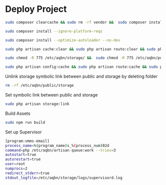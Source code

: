 # Deploy Project

```bash
sudo composer clearcache && sudo rm -rf vendor &&  sudo composer install
```

```bash
sudo composer install --ignore-platform-reqs
```

```bash
sudo composer install --optimize-autoloader --no-dev
```

```bash
sudo php artisan cache:clear && sudo php artisan route:clear && sudo php artisan config:clear && sudo php artisan view:clear
```

```bash
sudo chmod -R 775 /etc/aqbn/storage/ &&  sudo chmod -R 775 /etc/aqbn/public/ && sudo chmod -R 775 /etc/aqbn/bootstrap/cache && sudo chown -R www-data:www-data /etc/aqbn/public/ && sudo chown -R www-data:www-data /etc/aqbn/storage/ && sudo chown -R www-data:www-data /etc/aqbn
```

```bash
sudo php artisan config:cache && sudo php artisan route:cache && sudo php artisan view:cache
```

Unlink storage symbolic link between public and storage by deleting folder
```bash
rm -rf /etc/aqbn/public/storage
```

Set symbolic link between public and storage
```bash
sudo php artisan storage:link
```

Build Assets
```bash
sudo npm run build
```

Set up Supervisor

```bash
[program:vmms-email]
process_name=%(program_name)s_%(process_num)02d
command=php /etc/aqbn/artisan queue:work --tries=3
autostart=true
autorestart=true
user=root
numprocs=2
redirect_stderr=true
stdout_logfile=/etc/aqbn/storage/logs/supervisord.log
```